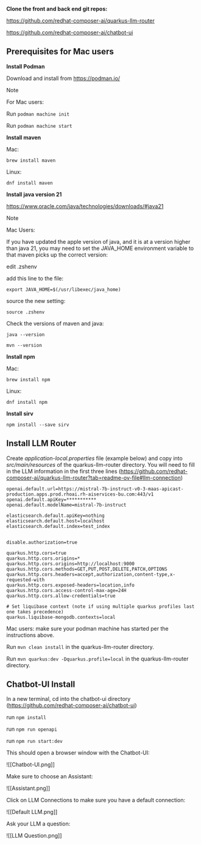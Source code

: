 **Clone the front and back end git repos:**

https://github.com/redhat-composer-ai/quarkus-llm-router

https://github.com/redhat-composer-ai/chatbot-ui

## Prerequisites for Mac users

**Install Podman**

Download and install from https://podman.io/

> [!NOTE]
> For Mac users:
> 
> Run `podman machine init`
> 
> Run `podman machine start`

**Install maven**

Mac:

`brew install maven`

Linux:

`dnf install maven`

**Install java version 21**

   https://www.oracle.com/java/technologies/downloads/#java21
      

> [!NOTE]
>   Mac Users:
>   
>   If you have updated the apple version of java, and it is at a version higher than java 21, you may need to set the JAVA_HOME environment variable to that maven picks up the correct version:
> 
>   edit .zshenv
> 
>   add this line to the file:
> 
>   `export JAVA_HOME=$(/usr/libexec/java_home)`
> 
>   source the new setting: 
>   
>   `source .zshenv`

  
  Check the versions of maven and java:

  `java --version`

  `mvn --version`

**Install npm**

Mac:

`brew install npm`

Linux:

`dnf install npm`
   
**Install sirv**

  `npm install --save sirv`

## Install LLM Router
Create *application-local.properties* file (example below) and copy into *src/main/resources* of the quarkus-llm-router directory. You will need to fill in the LLM information in the first three lines (https://github.com/redhat-composer-ai/quarkus-llm-router?tab=readme-ov-file#llm-connection)

```
openai.default.url=https://mistral-7b-instruct-v0-3-maas-apicast-production.apps.prod.rhoai.rh-aiservices-bu.com:443/v1
openai.default.apiKey=***********
openai.default.modelName=mistral-7b-instruct

elasticsearch.default.apiKey=nothing
elasticsearch.default.host=localhost
elasticsearch.default.index=test_index


disable.authorization=true

quarkus.http.cors=true
quarkus.http.cors.origins=*
quarkus.http.cors.origins=http://localhost:9000
quarkus.http.cors.methods=GET,PUT,POST,DELETE,PATCH,OPTIONS
quarkus.http.cors.headers=accept,authorization,content-type,x-requested-with
quarkus.http.cors.exposed-headers=location,info
quarkus.http.cors.access-control-max-age=24H
quarkus.http.cors.allow-credentials=true

# Set liquibase context (note if using multiple quarkus profiles last one takes precedence)
quarkus.liquibase-mongodb.contexts=local
```

Mac users: make sure your podman machine has started per the instructions above.

Run `mvn clean install` in the quarkus-llm-router directory.

Run `mvn quarkus:dev -Dquarkus.profile=local` in the quarkus-llm-router directory.

## Chatbot-UI Install
 In a new terminal, cd into the chatbot-ui directory (https://github.com/redhat-composer-ai/chatbot-ui)

 run `npm install`
 
 run `npm run openapi`
 
 run `npm run start:dev`
 

 This should open a browser window with the Chatbot-UI:
 
![[Chatbot-UI.png]]

Make sure to choose an Assistant:

![[Assistant.png]]

Click on LLM Connections to make sure you have a default connection:

![[Default LLM.png]]




Ask your LLM a question:

![[LLM Question.png]]

